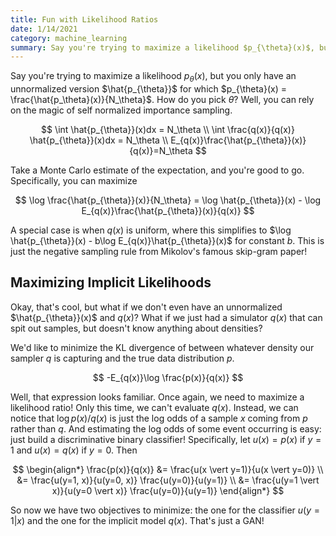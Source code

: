 ```yaml
---
title: Fun with Likelihood Ratios
date: 1/14/2021
category: machine_learning
summary: Say you're trying to maximize a likelihood $p_{\theta}(x)$, but you only have an unnormalized version $\hat{p_{\theta}}$ for which $p_{\theta}(x) = \frac{\hat{p_\theta}(x)}{N_\theta}$. How do you pick $\theta$? Well, you can rely on the magic of self normalized importance sampling.
---
```


Say you're trying to maximize a likelihood $p_{\theta}(x)$, but you only have an unnormalized version $\hat{p_{\theta}}$ for which $p_{\theta}(x) = \frac{\hat{p_\theta}(x)}{N_\theta}$. How do you pick $\theta$? Well, you can rely on the magic of self normalized importance sampling.

$$
\int \hat{p_{\theta}}(x)dx = N_\theta \\
\int \frac{q(x)}{q(x)} \hat{p_{\theta}}(x)dx = N_\theta \\
E_{q(x)}\frac{\hat{p_{\theta}}(x)}{q(x)}=N_\theta
$$


Take a Monte Carlo estimate of the expectation, and you're good to go. Specifically, you can maximize

$$
\log \frac{\hat{p_{\theta}}(x)}{N_\theta} = \log \hat{p_{\theta}}(x) - \log E_{q(x)}\frac{\hat{p_{\theta}}(x)}{q(x)}
$$

A special case is when $q(x)$ is uniform, where this simplifies to $\log \hat{p_{\theta}}(x) - b\log E_{q(x)}\hat{p_{\theta}}(x)$ for constant $b$. This is just the negative sampling rule from Mikolov's famous skip-gram paper!



## Maximizing Implicit Likelihoods

Okay, that's cool, but what if we don't even have an unnormalized $\hat{p_{\theta}}(x)$ and $q(x)$? What if we just had a simulator $q(x)$ that can spit out samples, but doesn't know anything about densities?

We'd like to minimize the KL divergence of between whatever density our sampler $q$ is capturing and the true data distribution $p$.

$$
-E_{q(x)}\log \frac{p(x)}{q(x)}
$$

Well, that expression looks familiar. Once again, we need to maximize a likelihood ratio! Only this time, we can't evaluate $q(x)$. Instead, we can notice that $\log p(x)/q(x)$ is just the log odds of a sample $x$ coming from $p$ rather than $q$. And estimating the log odds of some event occurring is easy: just build a discriminative binary classifier! Specifically, let $u(x)=p(x)$ if $y=1$ and $u(x)=q(x)$ if $y=0$. Then

$$
\begin{align*}
\frac{p(x)}{q(x)} &= \frac{u(x \vert y=1)}{u(x \vert y=0)} \\
&= \frac{u(y=1, x)}{u(y=0, x)} \frac{u(y=0)}{u(y=1)} \\
&= \frac{u(y=1 \vert x)}{u(y=0 \vert x)} \frac{u(y=0)}{u(y=1)}
\end{align*}
$$

So now we have two objectives to minimize: the one for the classifier $u(y=1 \vert x)$ and the one for the implicit model $q(x)$.  That's just a GAN!
